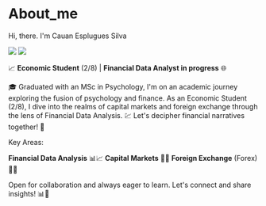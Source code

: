 # About_me
Hi, there. I'm Cauan Esplugues Silva

<a href = "mailto:cauanespluguessilva"><img src="https://img.shields.io/badge/-Gmail-%23333?style=for-the-badge&logo=gmail&logoColor=white" target="_blank"></a>
  <a href="https://www.linkedin.com/in/cauan-esplugues-silva-/" target="_blank"><img src="https://img.shields.io/badge/-LinkedIn-%230077B5?style=for-the-badge&logo=linkedin&logoColor=white" target="_blank"></a> 


📈 **Economic Student** (2/8) | **Financial Data Analyst in progress** 🌐

🎓 Graduated with an MSc in Psychology, I'm on an academic journey exploring the fusion of psychology and finance. As an Economic Student (2/8), I dive into the realms of capital markets and foreign exchange through the lens of Financial Data Analysis. 💹 Let's decipher financial narratives together! 🚀

Key Areas:

**Financial Data Analysis** 📊📈
**Capital Markets** 🏦💼
**Foreign Exchange** (Forex) 💱🌐

Open for collaboration and always eager to learn. Let's connect and share insights! 📊🚀




